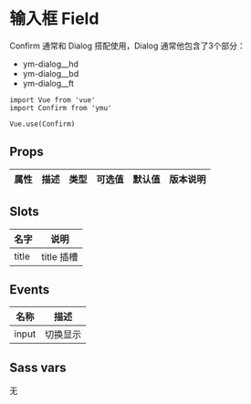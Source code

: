 # 输入框 Field

Confirm 通常和 Dialog 搭配使用，Dialog 通常他包含了3个部分：

- ym-dialog__hd
- ym-dialog__bd
- ym-dialog__ft

```JS
import Vue from 'vue'
import Confirm from 'ymu'

Vue.use(Confirm)
```

## Props

| 属性 | 描述 | 类型 | 可选值 | 默认值 | 版本说明 |
| - | - | - | - | - | - |


## Slots

| 名字 | 说明 |
| - | - |
| title | title 插槽 |


## Events

| 名称 | 描述 |
| :-: | :-: |
| input | 切换显示 |


## Sass vars

无